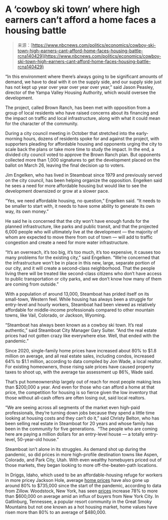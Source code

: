 <!--yml
category: 未分类
date: 2024-05-27 14:43:14
-->

# A ‘cowboy ski town’ where high earners can’t afford a home faces a housing battle

> 来源：[https://www.nbcnews.com/politics/economics/cowboy-ski-town-high-earners-cant-afford-home-faces-housing-battle-rcna140429](https://www.nbcnews.com/politics/economics/cowboy-ski-town-high-earners-cant-afford-home-faces-housing-battle-rcna140429)

“In this environment where there’s always going to be significant amounts of demand, we have to deal with it on the supply side, and our supply side just has not kept up year over year over year over year,” said Jason Peasley, director of the Yampa Valley Housing Authority, which would oversee the development.

The project, called Brown Ranch, has been met with opposition from a group of local residents who have raised concerns about its financing and the impact on traffic and local infrastructure, along with what it could mean for the character of the community.

During a city council meeting in October that stretched into the early-morning hours, dozens of residents spoke for and against the project, with supporters pleading for affordable housing and opponents urging the city to scale back the plans or take more time to study the impact. In the end, a divided city council voted to approve the Brown Ranch plan. But opponents collected more than 1,000 signatures to get the development placed on the ballot on March 26, leaving the final decision up to voters.

Jim Engelken, who has lived in Steamboat since 1979 and previously served on the city council, has been helping organize the opposition. Engelken said he sees a need for more affordable housing but would like to see the development downsized or grow at a slower pace.

“Yes, we need affordable housing, no question,” Engelken said. “It needs to be smaller to start with, it needs to have some ability to generate its own way, its own money.”

He said he is concerned that the city won’t have enough funds for the planned infrastructure, like parks and public transit, and that the projected 6,000 people who will ultimately live at the development — the majority of whom are expected to move there from out of town — will add to traffic congestion and create a need for more water infrastructure.

“It’s an overreach, it’s too big, it’s too much, it’s too expensive, it causes too many problems for the existing city,” said Engelken. “We’re concerned that the infrastructure won’t be in place in this new, large, separate portion of our city, and it will create a second-class neighborhood. That the people living there will be treated like second-class citizens who don’t have access to public transportation or city parks, and we don’t know how many of them are coming from outside.”

With a population of around 13,000, Steamboat has prided itself on its small-town, Western feel. While housing has always been a struggle for entry-level and hourly workers, Steamboat had been viewed as relatively affordable for middle-income professionals compared to other mountain towns, like Vail, Colorado, or Jackson, Wyoming.

“Steamboat has always been known as a cowboy ski town. It’s real authentic,” said Steamboat City Manager Gary Suiter. “And the real estate prices had not gotten crazy like everywhere else. Well, that ended with the pandemic.”

Since 2020, single-family home prices have increased about 80% to $1.8 million on average, and all real estate sales, including condos, increased 64% to $1.1 million, according to data compiled by Jon Wade, a local realtor. For existing homeowners, those rising sale prices have caused property taxes to shoot up, with the average tax assessment up 86%, Wade said.

That’s put homeownership largely out of reach for most people making less than $200,000 a year. And even for those who can afford a home at that price, the competition for housing is so fierce given the low inventory that those without all-cash offers are often losing out, said local realtors.

“We are seeing across all segments of the market even high-paid professionals, they’re turning down jobs because they spend a little time looking at housing costs and they can’t do it,” said Christy Belton, who has been selling real estate in Steamboat for 20 years and whose family has been in the community for five generations.  “The people who are coming here are paying a million dollars for an entry-level house — a totally entry-level, 50-year-old house.”

Steamboat isn’t alone in its struggles. As demand shot up during the pandemic, so did prices in more high-profile destination towns like Aspen, Colorado, and Park City, Utah. With even wealthy homebuyers priced out of those markets, they began looking to more off-the-beaten-path locations.

In Driggs, Idaho, which used to be an affordable-housing refuge for workers in more pricey Jackson Hole, average [home prices](https://www.zillow.com/home-values/49324/driggs-id/) have also gone up around 80% to $735,000 since the start of the pandemic, according to data from Zillow. Woodstock, New York, has seen [prices](https://www.zillow.com/home-values/62615/woodstock-ny-12498/) increase 78% to more than $600,000 on average amid an influx of buyers from New York City. In Gatlinburg, Tennessee, a popular resort community in the Great Smoky Mountains but not one known as a hot housing market, home values have risen more than 80% to an average of $480,000.